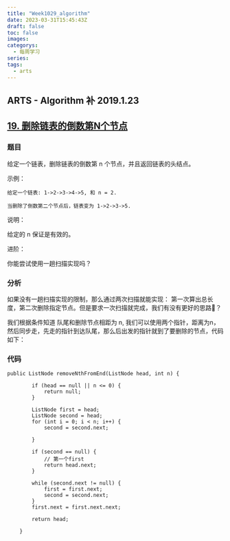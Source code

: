 ```yaml
---
title: "Week1029_algorithm"
date: 2023-03-31T15:45:43Z
draft: false 
toc: false
images:
categorys:
  - 每周学习
series:
tags:
  - arts 
---
```


## ARTS - Algorithm 补 2019.1.23
## [19. 删除链表的倒数第N个节点](https://leetcode-cn.com/problems/remove-nth-node-from-end-of-list/)

### 题目
给定一个链表，删除链表的倒数第 n 个节点，并且返回链表的头结点。

示例：

```
给定一个链表: 1->2->3->4->5, 和 n = 2.

当删除了倒数第二个节点后，链表变为 1->2->3->5.
```
说明：

给定的 n 保证是有效的。

进阶：

你能尝试使用一趟扫描实现吗？


### 分析

如果没有一趟扫描实现的限制，那么通过两次扫描就能实现： 第一次算出总长度，第二次删除指定节点。但是要求一次扫描就完成，我们有没有更好的思路？

我们根据条件知道 队尾和删除节点相距为 n, 我们可以使用两个指针，距离为n， 然后同步走，先走的指针到达队尾，那么后出发的指针就到了要删除的节点，代码如下：

### 代码

```
public ListNode removeNthFromEnd(ListNode head, int n) {

        if (head == null || n <= 0) {
            return null;
        }

        ListNode first = head;
        ListNode second = head;
        for (int i = 0; i < n; i++) {
            second = second.next;

        }

        if (second == null) {
            // 第一个first
            return head.next;
        }

        while (second.next != null) {
            first = first.next;
            second = second.next;
        }
        first.next = first.next.next;

        return head;

    }
```